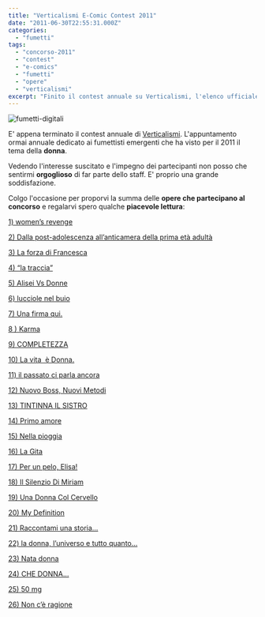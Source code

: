 ```yaml
---
title: "Verticalismi E-Comic Contest 2011"
date: "2011-06-30T22:55:31.000Z"
categories:
  - "fumetti"
tags:
  - "concorso-2011"
  - "contest"
  - "e-comics"
  - "fumetti"
  - "opere"
  - "verticalismi"
excerpt: "Finito il contest annuale su Verticalismi, l'elenco ufficiale delle opere in concorso quest'anno. Tema: la donna."
---
```


![](https://enricodeleo.s3.eu-south-1.amazonaws.com/uploads/2011/07/fumetti-digitali-565x242.jpg" "fumetti-digitali")

E' appena terminato il contest annuale di [Verticalismi](http://www.verticalismi.it). L'appuntamento ormai annuale dedicato ai fumettisti emergenti che ha visto per il 2011 il tema della **donna**.

Vedendo l'interesse suscitato e l'impegno dei partecipanti non posso che sentirmi **orgoglioso** di far parte dello staff. E' proprio una grande soddisfazione.

Colgo l'occasione per proporvi la summa delle **opere che partecipano al concorso** e regalarvi spero qualche **piacevole lettura**:

[1) women’s revenge](http://www.verticalismi.it/womens-revenge-silvia-pacucci/)

[2) Dalla post-adolescenza all’anticamera della prima età adultà](http://www.verticalismi.it/dalla-post-adolescenza-all-anticamera-della-prima-eta-adulta/)

[3) La forza di Francesca](http://www.verticalismi.it/la-forza-di-francesca/)

[4) “la traccia”](http://www.verticalismi.it/la-traccia/)

[5) Alisei Vs Donne](http://www.verticalismi.it/alisei-vs-donne/)

[6) lucciole nel buio](http://www.verticalismi.it/lucciole-nel-buio/)

[7) Una firma qui.](http://www.verticalismi.it/una-firma-qui/)

[8 ) Karma](http://www.verticalismi.it/karma/)

[9) COMPLETEZZA](http://www.verticalismi.it/completezza/)

[10) La vita  è Donna.](http://www.verticalismi.it/la-vita-e-donna/)

[11) il passato ci parla ancora](http://www.verticalismi.it/il-passato-ci-parla-ancora/)

[12) Nuovo Boss, Nuovi Metodi](http://www.verticalismi.it/nuovo-boss-nuovi-metodi/)

[13) TINTINNA IL SISTRO](http://www.verticalismi.it/tintinna-il-sistro/)

[14) Primo amore](http://www.verticalismi.it/primo-amore/)

[15) Nella pioggia](http://www.verticalismi.it/nella-pioggia/)

[16) La Gita](http://www.verticalismi.it/la-gita/)

[17) Per un pelo, Elisa!](http://www.verticalismi.it/per-un-pelo-elisa/)

[18) Il Silenzio Di Miriam](http://www.verticalismi.it/il-silenzio-di-miriam/)

[19) Una Donna Col Cervello](http://www.verticalismi.it/una-donna-col-cervello-3/)

[20) My Definition](http://www.verticalismi.it/my-definition-di-m-candeloro-m-tusa/)

[21) Raccontami una storia…](http://www.verticalismi.it/raccontami-una-storia/)

[22) la donna, l’universo e tutto quanto…](http://www.verticalismi.it/la-donna-luniverso-e-tutto-quanto-alex-agni/)

[23) Nata donna](http://www.verticalismi.it/nata-donna/)

[24) CHE DONNA…](http://www.verticalismi.it/che-donna/)

[25) 50 mg](http://www.verticalismi.it/50-mg/)

[26) Non c’è ragione](http://www.verticalismi.it/non-ce-ragione/)
